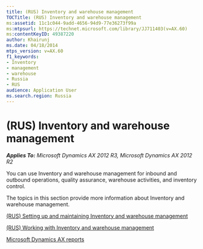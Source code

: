 ```yaml
---
title: (RUS) Inventory and warehouse management
TOCTitle: (RUS) Inventory and warehouse management
ms:assetid: 11c1c044-9add-4656-94d9-77e36273f99a
ms:mtpsurl: https://technet.microsoft.com/library/JJ711403(v=AX.60)
ms:contentKeyID: 49387220
author: Khairunj
ms.date: 04/18/2014
mtps_version: v=AX.60
f1_keywords:
- Inventory
- management
- warehouse
- Russia
- RUS
audience: Application User
ms.search.region: Russia
---
```


# (RUS) Inventory and warehouse management 


_**Applies To:** Microsoft Dynamics AX 2012 R3, Microsoft Dynamics AX 2012 R2_

You can use Inventory and warehouse management for inbound and outbound operations, quality assurance, warehouse activities, and inventory control.

The topics in this section provide more information about Inventory and warehouse management.

[(RUS) Setting up and maintaining Inventory and warehouse management](rus-setting-up-and-maintaining-inventory-and-warehouse-management.md)

[(RUS) Working with Inventory and warehouse management](rus-working-with-inventory-and-warehouse-management.md)

[Microsoft Dynamics AX reports](microsoft-dynamics-ax-reports.md)

  


